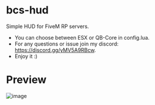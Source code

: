 # bcs-hud 
Simple HUD for FiveM RP servers.
- You can choose between ESX or QB-Core in config.lua.
- For any questions or issue join my discord: https://discord.gg/yMV5A9RBcw. 
- Enjoy it :)

# Preview
![image](https://user-images.githubusercontent.com/116667373/227712803-93164b12-d00f-4557-bc62-2635e6205e2c.png)
